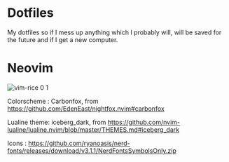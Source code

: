 # Dotfiles
My dotfiles so if I mess up anything which I probably will,
will be saved for the future and if I get a new computer.

# Neovim

![vim-rice 0 1](https://github.com/Faraday22/dotfiles/assets/115096700/c09d60d1-f321-4ac9-a2e3-b37921313780)


Colorscheme : Carbonfox, from https://github.com/EdenEast/nightfox.nvim#carbonfox

Lualine theme: iceberg_dark, from https://github.com/nvim-lualine/lualine.nvim/blob/master/THEMES.md#iceberg_dark

Icons : https://github.com/ryanoasis/nerd-fonts/releases/download/v3.1.1/NerdFontsSymbolsOnly.zip

